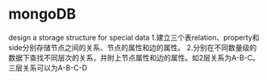 # mongoDB
design a storage structure for special data 
1.建立三个表relation、property和side分别存储节点之间的关系、节点的属性和边的属性。
2.分别在不同数量级的数据下查找不同层次的关系，并附上节点属性和边的属性。如2层关系为A-B-C。三层关系可以为A-B-C-D
